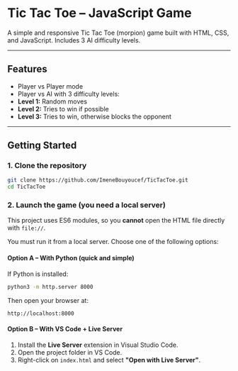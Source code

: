 # Tic Tac Toe – JavaScript Game

A simple and responsive Tic Tac Toe (morpion) game built with HTML, CSS, and JavaScript. Includes 3 AI difficulty levels.

---

## Features

-  Player vs Player mode
-  Player vs AI with 3 difficulty levels:
  - **Level 1:** Random moves
  - **Level 2:** Tries to win if possible
  - **Level 3:** Tries to win, otherwise blocks the opponent

---

## Getting Started

### 1. Clone the repository

```bash
git clone https://github.com/ImeneBouyoucef/TicTacToe.git
cd TicTacToe
```

### 2. Launch the game (you need a local server)

This project uses ES6 modules, so you **cannot** open the HTML file directly with `file://`.

You must run it from a local server. Choose one of the following options:

#### Option A – With Python (quick and simple)

If Python is installed:

```bash
python3 -m http.server 8000
```

Then open your browser at:

```
http://localhost:8000
```

####  Option B – With VS Code + Live Server

1. Install the **Live Server** extension in Visual Studio Code.  
2. Open the project folder in VS Code.  
3. Right-click on `index.html` and select **"Open with Live Server"**.
